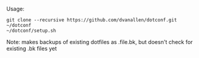 Usage:

`git clone --recursive https://github.com/dvanallen/dotconf.git ~/dotconf`  
`~/dotconf/setup.sh`

Note: makes backups of existing dotfiles as .file.bk, but doesn't check for existing .bk files yet
